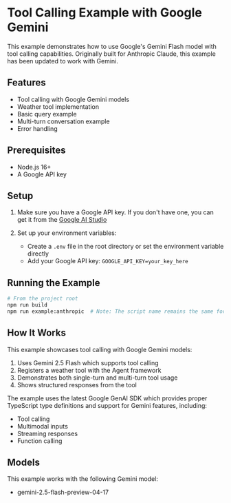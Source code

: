 # Tool Calling Example with Google Gemini

This example demonstrates how to use Google's Gemini Flash model with tool calling capabilities. Originally built for Anthropic Claude, this example has been updated to work with Gemini.

## Features

- Tool calling with Google Gemini models
- Weather tool implementation
- Basic query example
- Multi-turn conversation example
- Error handling

## Prerequisites

- Node.js 16+
- A Google API key

## Setup

1. Make sure you have a Google API key. If you don't have one, you can get it from the [Google AI Studio](https://makersuite.google.com/)

2. Set up your environment variables:
   - Create a `.env` file in the root directory or set the environment variable directly
   - Add your Google API key: `GOOGLE_API_KEY=your_key_here`

## Running the Example

```bash
# From the project root
npm run build
npm run example:anthropic  # Note: The script name remains the same for compatibility
```

## How It Works

This example showcases tool calling with Google Gemini models:

1. Uses Gemini 2.5 Flash which supports tool calling
2. Registers a weather tool with the Agent framework
3. Demonstrates both single-turn and multi-turn tool usage
4. Shows structured responses from the tool

The example uses the latest Google GenAI SDK which provides proper TypeScript type definitions and support for Gemini features, including:

- Tool calling
- Multimodal inputs
- Streaming responses
- Function calling

## Models

This example works with the following Gemini model:
- gemini-2.5-flash-preview-04-17
